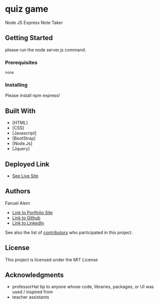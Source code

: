 # quiz game

Node JS Express Note Taker

## Getting Started

please run the node server.js command.


### Prerequisites


```
none

```

### Installing

Please install npm express!



## Built With

* [HTML]
* [CSS] 
* [Javascript]
* [BootStrap]
* [Node.Js]
* [Jquery]

## Deployed Link

* [See Live Site](#)


## Authors

Fanuel Alem 

- [Link to Portfolio Site](https://fanuelalem.github.io/basic-portfolio-new/)
- [Link to Github](https://github.com/fanuelalem/basic-portfolio-new)
- [Link to LinkedIn](https://www.linkedin.com/in/fanuel-alem-12991b32/)

See also the list of [contributors](https://github.com/your/project/contributors) who participated in this project.

## License

This project is licensed under the MIT License 

## Acknowledgments

* professorHat tip to anyone whose code, libraries, packages, or UI was used  / inspired from
* teacher assistants
